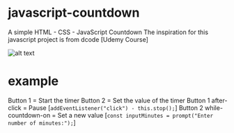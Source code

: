 # javascript-countdown
A simple HTML - CSS - JavaScript Countdown
The inspiration for this javascript project is from dcode [Udemy Course]

![alt text](https://i.imgur.com/TgtfDVQ.png)

# example

Button 1 = Start the timer
Button 2 = Set the value of the timer 
Button 1 after-click = Pause [```addEventListener("click") - this.stop();```]
Button 2 while-countdown-on = Set a new value [```const inputMinutes = prompt("Enter number of minutes:");```]